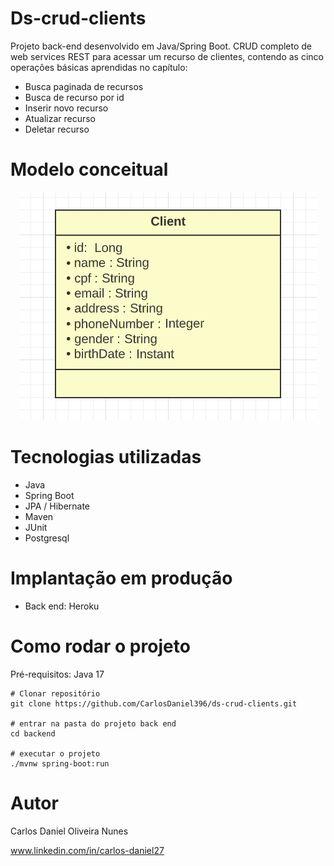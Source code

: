 # Ds-crud-clients

Projeto back-end desenvolvido em Java/Spring Boot. 
CRUD completo de web services REST para acessar um recurso de clientes, contendo as cinco operações básicas aprendidas no capítulo:
* Busca paginada de recursos
* Busca de recurso por id
* Inserir novo recurso
* Atualizar recurso
* Deletar recurso

# Modelo conceitual

<div align="center">
<img src="https://github.com/CarlosDaniel396/ds-crud-clients/blob/master/assets/model.png"/>
</div>

# Tecnologias utilizadas
* Java
* Spring Boot
* JPA / Hibernate
* Maven
* JUnit
* Postgresql

# Implantação em produção
* Back end: Heroku

# Como rodar o projeto

Pré-requisitos: Java 17
```
# Clonar repositório
git clone https://github.com/CarlosDaniel396/ds-crud-clients.git

# entrar na pasta do projeto back end
cd backend

# executar o projeto
./mvnw spring-boot:run

```
# Autor
Carlos Daniel Oliveira Nunes

www.linkedin.com/in/carlos-daniel27
